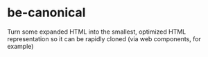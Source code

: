 # be-canonical

Turn some expanded HTML into the smallest, optimized HTML representation so it can be rapidly cloned (via web components, for example)